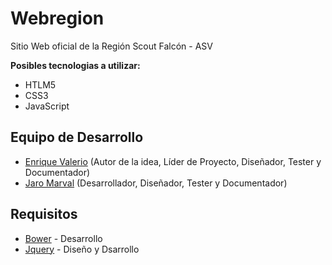 Webregion
===

Sitio Web oficial de la Región Scout Falcón - ASV

**Posibles tecnologias a utilizar:**
* HTLM5
* CSS3
* JavaScript

## Equipo de Desarrollo
* [Enrique Valerio](comisionado.falcon@gmail.com) (Autor de la idea, Líder de Proyecto, Diseñador, Tester y Documentador)
* [Jaro Marval](jampgold@gmail.com) (Desarrollador, Diseñador, Tester y Documentador)

## Requisitos
* [Bower](https://bower.io/) - Desarrollo
* [Jquery](https://jquery.com/) - Diseño y Dsarrollo
